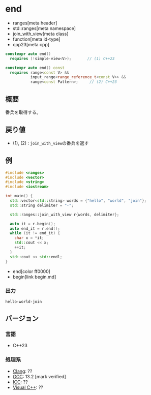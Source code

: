 # end
* ranges[meta header]
* std::ranges[meta namespace]
* join_with_view[meta class]
* function[meta id-type]
* cpp23[meta cpp]

```cpp
constexpr auto end()
  requires (!simple-view<V>);       // (1) C++23

constexpr auto end() const
  requires range<const V> &&
           input_range<range_reference_t<const V>> &&
           range<const Pattern>;     // (2) C++23
```

## 概要
番兵を取得する。

## 戻り値
- (1), (2) : `join_with_view`の番兵を返す

## 例

```cpp example
#include <ranges>
#include <vector>
#include <string>
#include <iostream>

int main() {
  std::vector<std::string> words = {"hello", "world", "join"};
  std::string delimiter = "-";

  std::ranges::join_with_view r{words, delimiter};

  auto it = r.begin();
  auto end_it = r.end();
  while (it != end_it) {
    char x = *it;
    std::cout << x;
    ++it;
  }
  std::cout << std::endl;
}
```
* end[color ff0000]
* begin[link begin.md]

### 出力

```
hello-world-join
```

## バージョン
### 言語
- C++23

### 処理系
- [Clang](/implementation.md#clang): ??
- [GCC](/implementation.md#gcc): 13.2 [mark verified]
- [ICC](/implementation.md#icc): ??
- [Visual C++](/implementation.md#visual_cpp): ??
